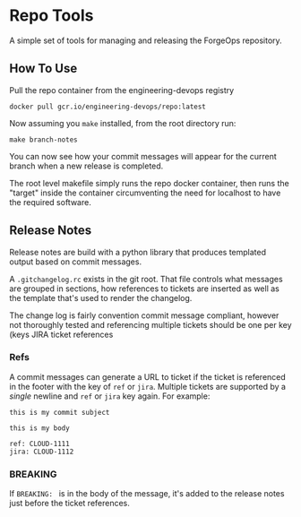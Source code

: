 # Repo Tools

A simple set of tools for managing and releasing the ForgeOps repository.

## How To Use

Pull the repo container from the engineering-devops registry
```
docker pull gcr.io/engineering-devops/repo:latest
```

Now assuming you `make` installed, from the root directory run:
```
make branch-notes
```
You can now see how your commit messages will appear for the current branch when a new release is completed.

The root level makefile simply runs the repo docker container, then runs the "target" inside the container circumventing the need for localhost to have the required software.


## Release Notes

Release notes are build with a python library that produces templated output based on commit messages.

A `.gitchangelog.rc` exists in the git root. That file controls what messages are grouped in sections, how references to tickets are inserted as well as the template that's used to render the changelog.

The change log is fairly convention commit message compliant, however not thoroughly tested  and referencing multiple tickets should be one per key (keys JIRA ticket references

### Refs

A commit messages can generate a URL to ticket if the ticket is referenced in the footer with the key of `ref` or `jira`. Multiple tickets are supported by a *single* newline and `ref` or `jira` key again.
For example:

```
this is my commit subject

this is my body

ref: CLOUD-1111
jira: CLOUD-1112
```

### BREAKING

If `BREAKING: ` is in the body of the message, it's added to the release notes just before the ticket references.
